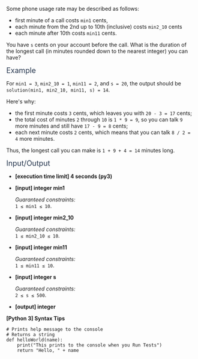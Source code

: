 <p>Some phone usage rate may be described as follows:</p>
<ul>
<li>first minute of a call costs <code>min1</code> cents,</li>
<li>each minute from the 2nd up to 10th (inclusive) costs <code>min2_10</code> cents</li>
<li>each minute after 10th costs <code>min11</code> cents.</li>
</ul>
<p>You have <code>s</code> cents on your account before the call. What is the duration of the longest call (in minutes rounded down to the nearest integer) you can have?</p>
<p><span class="markdown--header" style="color:#2b3b52;font-size:1.4em">Example</span></p>
<p>For <code>min1 = 3</code>, <code>min2_10 = 1</code>, <code>min11 = 2</code>, and <code>s = 20</code>, the output should be<br />
<code>solution(min1, min2_10, min11, s) = 14</code>.</p>
<p>Here's why:</p>
<ul>
<li>the first minute costs <code>3</code> cents, which leaves you with <code>20 - 3 = 17</code> cents;</li>
<li>the total cost of minutes <code>2</code> through <code>10</code> is <code>1 * 9 = 9</code>, so you can talk <code>9</code> more minutes and still have <code>17 - 9 = 8</code> cents;</li>
<li>each next minute costs <code>2</code> cents, which means that you can talk <code>8 / 2 = 4</code> more minutes.</li>
</ul>
<p>Thus, the longest call you can make is <code>1 + 9 + 4 = 14</code> minutes long.</p>
<p><span class="markdown--header" style="color:#2b3b52;font-size:1.4em">Input/Output</span></p>
<ul>
<li>
<p><strong>[execution time limit] 4 seconds (py3)</strong></p>
</li>
<li>
<p><strong>[input] integer min1</strong></p>
<p><em>Guaranteed constraints:</em><br />
<code>1 ≤ min1 ≤ 10</code>.</p>
</li>
<li>
<p><strong>[input] integer min2_10</strong></p>
<p><em>Guaranteed constraints:</em><br />
<code>1 ≤ min2_10 ≤ 10</code>.</p>
</li>
<li>
<p><strong>[input] integer min11</strong></p>
<p><em>Guaranteed constraints:</em><br />
<code>1 ≤ min11 ≤ 10</code>.</p>
</li>
<li>
<p><strong>[input] integer s</strong></p>
<p><em>Guaranteed constraints:</em><br />
<code>2 ≤ s ≤ 500</code>.</p>
</li>
<li>
<p><strong>[output] integer</strong></p>
</li>
</ul>
<p><strong>[Python 3] Syntax Tips</strong></p>
<pre><code class="language-python"><span class="hljs-comment"># Prints help message to the console</span>
<span class="hljs-comment"># Returns a string</span>
<span class="hljs-keyword">def</span> <span class="hljs-title function_">helloWorld</span>(<span class="hljs-params">name</span>):
    <span class="hljs-built_in">print</span>(<span class="hljs-string">"This prints to the console when you Run Tests"</span>)
    <span class="hljs-keyword">return</span> <span class="hljs-string">"Hello, "</span> + name

</code></pre>
